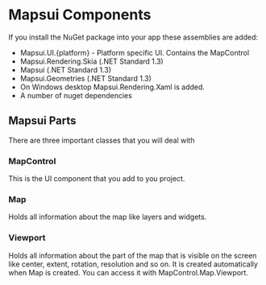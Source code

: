 # Mapsui Components

If you install the NuGet package into your app these assemblies are added:

- Mapsui.UI.{platform} - Platform specific UI. Contains the MapControl
- Mapsui.Rendering.Skia (.NET Standard 1.3)
- Mapsui (.NET Standard 1.3)
- Mapsui.Geometries (.NET Standard 1.3)
- On Windows desktop Mapsui.Rendering.Xaml is added.
- A number of nuget dependencies

## Mapsui Parts

There are three important classes that you will deal with

### MapControl

This is the UI component that you add to you project. 

### Map 

Holds all information about the map like layers and widgets.

### Viewport

Holds all information about the part of the map that is visible on the screen like center, extent, rotation, resolution and so on. It is created automatically when Map is created. You can access it with MapControl.Map.Viewport.
